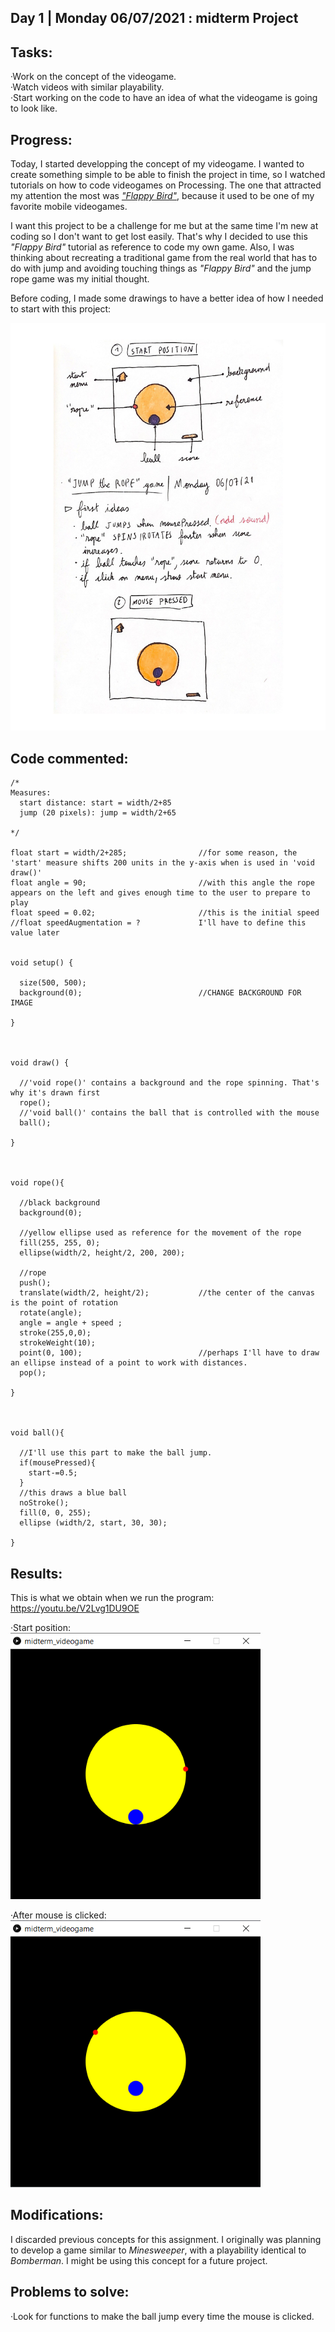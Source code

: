 ## Day 1 | Monday 06/07/2021 : midterm Project

## Tasks:

·Work on the concept of the videogame.  
·Watch videos with similar playability.  
·Start working on the code to have an idea of what the videogame is going to look like.

## Progress:

Today, I started developping the concept of my videogame. I wanted to create something simple to be able to finish the project in time, so I watched tutorials on how to code videogames on Processing. The one that attracted my attention the most was [_"Flappy Bird"_](https://thecodingtrain.com/CodingChallenges/031-flappybird.html), because it used to be one of my favorite mobile videogames.

I want this project to be a challenge for me but at the same time I'm new at coding so I don't want to get lost easily. That's why I decided to use this _"Flappy Bird"_ tutorial as reference to code my own game. Also, I was thinking about recreating a traditional game from the real world that has to do with jump and avoiding touching things as _"Flappy Bird"_ and the jump rope game was my initial thought.

Before coding, I made some drawings to have a better idea of how I needed to start with this project:

<img src="concept.jpg" width="600" />

## Code commented:

````
/*
Measures:
  start distance: start = width/2+85
  jump (20 pixels): jump = width/2+65

*/
                    
float start = width/2+285;                //for some reason, the 'start' measure shifts 200 units in the y-axis when is used in 'void draw()'
float angle = 90;                         //with this angle the rope appears on the left and gives enough time to the user to prepare to play
float speed = 0.02;                       //this is the initial speed
//float speedAugmentation = ?             I'll have to define this value later


void setup() {
  
  size(500, 500);
  background(0);                          //CHANGE BACKGROUND FOR IMAGE
  
}



void draw() {
  
  //'void rope()' contains a background and the rope spinning. That's why it's drawn first
  rope();
  //'void ball()' contains the ball that is controlled with the mouse
  ball();
  
}



void rope(){
  
  //black background
  background(0);
  
  //yellow ellipse used as reference for the movement of the rope
  fill(255, 255, 0);
  ellipse(width/2, height/2, 200, 200);
  
  //rope
  push();
  translate(width/2, height/2);           //the center of the canvas is the point of rotation
  rotate(angle);
  angle = angle + speed ;
  stroke(255,0,0);
  strokeWeight(10);                  
  point(0, 100);                          //perhaps I'll have to draw an ellipse instead of a point to work with distances.
  pop();
  
}



void ball(){
  
  //I'll use this part to make the ball jump.
  if(mousePressed){
    start-=0.5;
  }
  //this draws a blue ball
  noStroke();
  fill(0, 0, 255);
  ellipse (width/2, start, 30, 30);
  
}
````

## Results:

This is what we obtain when we run the program: https://youtu.be/V2Lvg1DU9OE

·Start position:  
<img src="start.png" width="400" />

·After mouse is clicked:  
<img src="mouseClicked.png" width="400" />



## Modifications:

I discarded previous concepts for this assignment. I originally was planning to develop a game similar to _Minesweeper_, with a playability identical to _Bomberman_. I might be using this concept for a future project.

## Problems to solve:

·Look for functions to make the ball jump every time the mouse is clicked.
